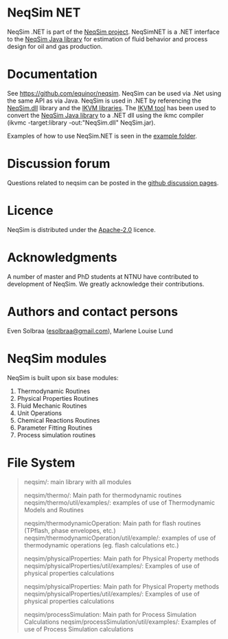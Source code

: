 # NeqSim NET
NeqSim .NET is part of the [NeqSim project](https://equinor.github.io/neqsimhome/). NeqSimNET is a .NET interface to the [NeqSim Java library](https://github.com/equinor/neqsim) for estimation of fluid behavior and process design for oil and gas production.

# Documentation
See https://github.com/equinor/neqsim. NeqSim can be used via .Net using the same API as via Java. NeqSim is used in .NET by referencing the [NeqSim.dll](https://github.com/equinor/neqsimNET/tree/master/lib) library and the [IKVM libraries](https://github.com/equinor/neqsimNET/tree/master/ikvm-bin). The [IKVM tool](https://www.ikvm.net/) has been used to convert the [NeqSim Java library](https://github.com/equinor/neqsim) to a .NET dll using the ikmc compiler (ikvmc -target:library -out:"NeqSim.dll" NeqSim.jar).

Examples of how to use NeqSim.NET is seen in the [example folder](https://github.com/equinor/neqsimNET/tree/master/examples).

# Discussion forum
Questions related to neqsim can be posted in the [github discussion pages](https://github.com/equinor/neqsim/discussions).



# Licence
NeqSim is distributed under the [Apache-2.0](https://github.com/equinor/neqsimsource/blob/master/LICENSE) licence.

# Acknowledgments
A number of master and PhD students at NTNU have contributed to development of NeqSim. We greatly acknowledge their contributions.

# Authors and contact persons
Even Solbraa (esolbraa@gmail.com),  Marlene Louise Lund

# NeqSim modules
NeqSim is built upon six base modules:
1. Thermodynamic Routines
2. Physical Properties Routines
3. Fluid Mechanic Routines
4. Unit Operations
5. Chemical Reactions Routines
6. Parameter Fitting Routines
7. Process simulation routines

# File System
>neqsim/: main library with all modules 
>
>neqsim/thermo/: Main path for thermodynamic routines
>neqsim/thermo/util/examples/: examples of use of Thermodynamic Models and Routines
>
>neqsim/thermodynamicOperation: Main path for flash routines (TPflash, phase envelopes, etc.)
>neqsim/thermodynamicOperation/util/example/: examples of use of thermodynamic operations (eg. flash calculations etc.)
>
>neqsim/physicalProperties: Main path for Physical Property methods
>neqsim/physicalProperties/util/examples/: Examples of use of physical properties calculations
>
>neqsim/physicalProperties: Main path for Physical Property methods
>neqsim/physicalProperties/util/examples/: Examples of use of physical properties calculations
>
>neqsim/processSimulation: Main path for Process Simulation Calculations
>neqsim/processSimulation/util/examples/: Examples of use of Process Simulation calculations

